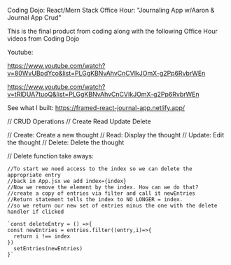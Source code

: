 Coding Dojo: React/Mern Stack Office Hour: "Journaling App w/Aaron & Journal App Crud"

This is the final product from coding along with the following Office Hour videos from Coding Dojo

Youtube: 

https://www.youtube.com/watch?v=80WvUBpdYco&list=PLGgKBNvAhvCnCVIkJOmX-g2Pp6RvbrWEn

https://www.youtube.com/watch?v=tRlDUA7tuoQ&list=PLGgKBNvAhvCnCVIkJOmX-g2Pp6RvbrWEn


See what I built: https://framed-react-journal-app.netlify.app/

// CRUD Operations // Create Read Update Delete

// Create: Create a new thought
// Read: Display the thought
// Update: Edit the thought
// Delete: Delete the thought




// Delete function take aways:

    //To start we need access to the index so we can delete the appropriate entry
    //back in App.jsx we add index={index}
    //Now we remove the element by the index. How can we do that?
    //create a copy of entries via filter and call it newEntries
    //Return statement tells the index to NO LONGER = index. 
    //so we return our new set of entries minus the one with the delete handler if clicked
    
    `const deleteEntry = () =>{
    const newEntries = entries.filter((entry,i)=>{
      return i !== index
    })
      setEntries(newEntries)
    }`

